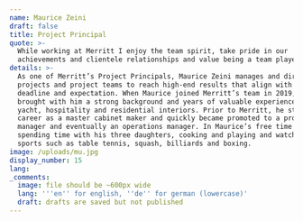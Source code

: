 ```yaml
---
name: Maurice Zeini
draft: false
title: Project Principal
quote: >-
  While working at Merritt I enjoy the team spirit, take pride in our
  achievements and clientele relationships and value being a team player.
details: >-
  As one of Merritt’s Project Principals, Maurice Zeini manages and directs
  projects and project teams to reach high-end results that align with each
  deadline and expectation. When Maurice joined Merritt’s team in 2019, he
  brought with him a strong background and years of valuable experience in
  yacht, hospitality and residential interiors. Prior to Merritt, he started his
  career as a master cabinet maker and quickly became promoted to a production
  manager and eventually an operations manager. In Maurice’s free time he loves
  spending time with his three daughters, cooking and playing and watching
  sports such as table tennis, squash, billiards and boxing.
image: /uploads/mu.jpg
display_number: 15
lang:
_comments:
  image: file should be ~600px wide
  lang: '''en'' for english, ''de'' for german (lowercase)'
  draft: drafts are saved but not published
---
```


